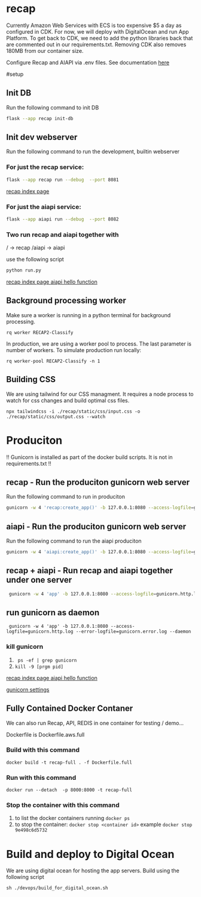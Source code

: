 # recap

Currently Amazon Web Services with ECS is too expensive $5 a day as configured in CDK. For now, we will deploy with DigitalOcean and run App Platform. To get back to CDK, we need to add the python libraries back that are commented out in our requirements.txt.  Removing CDK also removes 180MB from our container size.

Configure Recap and AIAPI via .env files.  See documentation [here](docs/environments.md)

#setup
## Init DB
Run the following command to init DB
```bash
flask --app recap init-db   
```

## Init dev webserver
Run the following command to run the development, builtin webserver

### For just the recap service: 
```bash
flask --app recap run --debug  --port 8081
```
[recap index page](http://127.0.0.1:8081/)

### For just the aiapi service: 
```bash
flask --app aiapi run --debug  --port 8082
```

### Two run recap and aiapi together with
/ -> recap
/aiapi -> aiapi

use the following script
```bash
python run.py
```

[recap index page ](http://127.0.0.1:8001/)
[aiapi hello function ](http://127.0.0.1:8001/aiapi/hello)

## Background processing worker
Make sure a worker is running in a python terminal for background processing.

```rq worker RECAP2-Classify```

In production, we are using a worker pool to process. The last parameter is number of workers. To simulate production run locally:

```rq worker-pool RECAP2-Classify -n 1```

## Building CSS
We are using tailwind for our CSS managment.  It requires a node process to watch for css changes and build optimal css files.

```npx tailwindcss -i ./recap/static/css/input.css -o ./recap/static/css/output.css --watch```

# Produciton

!! Gunicorn is installed as part of the docker build scripts. It is not in requirements.txt !!
## recap - Run the produciton gunicorn web server
Run the following command to run in produciton
```bash
gunicorn -w 4 'recap:create_app()' -b 127.0.0.1:8080 --access-logfile=gunicorn.http.log --error-logfile=gunicorn.error.log
```

## aiapi - Run the produciton gunicorn web server
Run the following command to run the aiapi produciton
```bash
gunicorn -w 4 'aiapi:create_app()' -b 127.0.0.1:8080 --access-logfile=gunicorn.http.log --error-logfile=gunicorn.error.log
```

## recap + aiapi - Run recap and aiapi together under one server

```bash
 gunicorn -w 4 'app' -b 127.0.0.1:8080 --access-logfile=gunicorn.http.log --error-logfile=gunicorn.error.log
```

## run gunicorn as daemon
``` gunicorn -w 4 'app' -b 127.0.0.1:8080 --access-logfile=gunicorn.http.log --error-logfile=gunicorn.error.log --daemon```

### kill gunicorn
1. ``` ps -ef | grep gunicorn```
2. ```kill -9 [prgm pid]```

[recap index page ](http://127.0.0.1:8080/)
[aiapi hello function ](http://127.0.0.1:8080/aiapi/hello)

[gunicorn settings](https://docs.gunicorn.org/en/stable/settings.html)

## Fully Contained Docker Contaner
We can also run Recap, API, REDIS in one container for testing / demo...

Dockerfile is Dockerfile.aws.full

### Build with this command

```docker build -t recap-full . -f Dockerfile.full```

### Run with this command
```docker run --detach  -p 8000:8000 -t recap-full```
### Stop the container with this command

1. to list the docker containers running ```docker ps```
2. to stop the container: ```docker stop <container id>``` example ```docker stop 9e498c6d5732```


# Build and deploy to Digital Ocean

We are using digital ocean for hosting the app servers. Build using the following script

```sh ./devops/build_for_digital_ocean.sh```